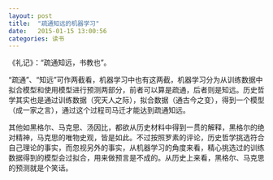 ```yaml
---
layout: post
title:  "疏通知远的机器学习"
date:   2015-01-15 13:00:56
categories: 读书 
---
```

《礼记》：“疏通知远，书教也”。

“疏通”、“知远”可作两截看，机器学习中也有这两截，机器学习分为从训练数据中拟合模型和使用模型进行预测两部分，前者可以算是疏通，后者则是知远。历史哲学其实也是通过训练数据（究天人之际），拟合数据（通古今之变），得到一个模型（成一家之言），通过这个过程司马迁才能达到疏通知远。

其他如黑格尔、马克思、汤因比，都欲从历史材料中得到一贯的解释，黑格尔的绝对精神，马克思的唯物史观，皆是如此。不过按照罗素的评论，历史哲学挑选符合自己理论的事实，而忽视另外的事实，从机器学习的角度来看，精心挑选过的训练数据得到的模型会过拟合，用来做预言是不成的。从历史上来看，黑格尔、马克思的预测就是个笑话。
